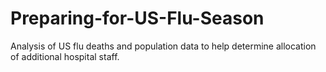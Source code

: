 # Preparing-for-US-Flu-Season
Analysis of US flu deaths and population data to help determine allocation of additional hospital staff.
